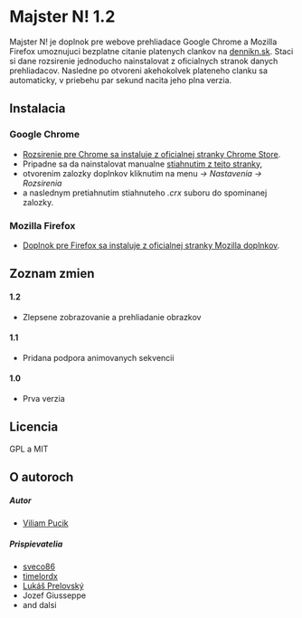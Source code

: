 Majster N! 1.2
======

Majster N! je doplnok pre webove prehliadace Google Chrome a Mozilla Firefox umoznujuci bezplatne citanie platenych clankov na [dennikn.sk](https://dennikn.sk). Staci si dane rozsirenie jednoducho nainstalovat z oficialnych stranok danych prehliadacov. Nasledne po otvoreni akehokolvek plateneho clanku sa automaticky, v priebehu par sekund nacita jeho plna verzia.

## Instalacia

### Google Chrome

* [Rozsirenie pre Chrome sa instaluje z oficialnej stranky Chrome Store](https://chrome.google.com/webstore/detail/majster-n/hblocgkbkaoehofhapgpjmagalooopbd).
* Pripadne sa da nainstalovat manualne [stiahnutim z tejto stranky](https://github.com/viliampucik/majster-n/raw/master/releases/majster-n-1.2.crx),
* otvorenim zalozky doplnkov kliknutim na menu *-> Nastavenia -> Rozsirenia*
* a naslednym pretiahnutim stiahnuteho *.crx* suboru do spominanej zalozky.

### Mozilla Firefox

* [Doplnok pre Firefox sa instaluje z oficialnej stranky Mozilla doplnkov](https://addons.mozilla.org/sk/firefox/addon/majster-n/).

## Zoznam zmien

#### 1.2

* Zlepsene zobrazovanie a prehliadanie obrazkov

#### 1.1

* Pridana podpora animovanych sekvencii

#### 1.0

* Prva verzia

## Licencia

GPL a MIT

## O autoroch

##### Autor
* [Viliam Pucik](https://github.com/viliampucik)

##### Prispievatelia
* [sveco86](https://github.com/sveco86)
* [timelordx](https://github.com/timelordx)
* [Lukáš Prelovský](https://nadupanyweb.sk/)
* Jozef Giusseppe
* and dalsi
